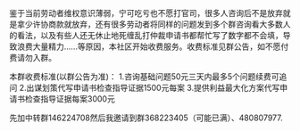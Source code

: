 鉴于当前劳动者维权意识薄弱，宁可吃亏也不愿打官司，很多人咨询后不是放弃就是拿少许协商款就放弃，还有很多劳动者将同样的问题发到多个群咨询看大多数人的看法，以及有些人还无休止地死缠乱打仲裁申请书都帮忙写了数字都不会填，导致浪费大量精力......等原因，本社区开始收费服务。收费标准见群公告，如不愿付费请勿入群。

本群收费标准(以群公告为准)：
1.咨询基础问题50元三天内最多5个问题续费可追问
2.出谋划策代写申请书检查指导证据1500元每案
3.提供利益最大化方案代写申请书检查指导证据每案3000元

先加中转群146224708然后我邀请到群368223405（可能已满）、480807977.  

